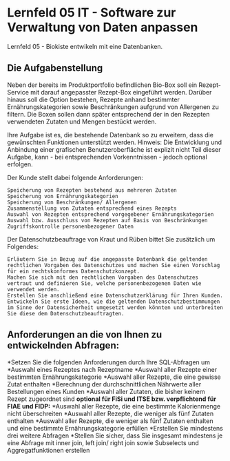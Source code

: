 # Lernfeld 05 IT - Software zur Verwaltung von Daten anpassen

Lernfeld 05 - Biokiste entwikeln mit eine Datenbanken. 

## Die Aufgabenstellung

Neben der bereits im Produktportfolio befindlichen Bio-Box soll ein Rezept-Service mit darauf angepasster Rezept-Box eingeführt werden. Darüber hinaus soll die Option bestehen, Rezepte anhand bestimmter Ernährungskategorien sowie Beschränkungen aufgrund von Allergenen zu filtern. Die Boxen sollen dann später entsprechend der in den Rezepten verwendeten Zutaten und Mengen bestückt werden.

Ihre Aufgabe ist es, die bestehende Datenbank so zu erweitern, dass die gewünschten Funktionen unterstützt werden. Hinweis: Die Entwicklung und Anbindung einer grafischen Benutzeroberfläche ist explizit nicht Teil dieser Aufgabe, kann - bei entsprechenden Vorkenntnissen - jedoch optional erfolgen. 

Der Kunde stellt dabei folgende Anforderungen:

    Speicherung von Rezepten bestehend aus mehreren Zutaten
    Speicherung von Ernährungskategorien
    Speicherung von Beschränkungen/ Allergenen
    Zusammenstellung von Zutaten entsprechend eines Rezepts
    Auswahl von Rezepten entsprechend vorgegebener Ernährungskategorien
    Auswahl bzw. Ausschluss von Rezepten auf Basis von Beschränkungen
    Zugriffskontrolle personenbezogener Daten

Der Datenschutzbeauftrage von Kraut und Rüben bittet Sie zusätzlich um Folgendes:

    Erläutern Sie in Bezug auf die angepasste Datenbank die geltenden rechtlichen Vorgaben des Datenschutzes und machen Sie einen Vorschlag für ein rechtskonformes Datenschutzkonzept.
    Machen Sie sich mit den rechtlichen Vorgaben des Datenschutzes vertraut und definieren Sie, welche personenbezogenen Daten wie verwendet werden.
    Erstellen Sie anschließend eine Datenschutzerklärung für Ihren Kunden.
    Entwickeln Sie erste Ideen, wie die geltenden Datenschutzbestimmungen im Sinne der Datensicherheit umgesetzt werden könnten und unterbreiten Sie diese dem Datenschutzbeauftragten.

## Anforderungen an die von Ihnen zu entwickelnden Abfragen:

*Setzen Sie die folgenden Anforderungen durch Ihre SQL-Abfragen um
*Auswahl eines Rezeptes nach Rezeptname
*Auswahl aller Rezepte einer bestimmten Ernährungskategorie
*Auswahl aller Rezepte, die eine gewisse Zutat enthalten
*Berechnung der durchschnittlichen Nährwerte aller Bestellungen eines Kunden
*Auswahl aller Zutaten, die bisher keinem Rezept zugeordnet sind
__optional für FiSi und ITSE bzw. verpflichtend für FIAE und FIDP:__
*Auswahl aller Rezepte, die eine bestimmte Kalorienmenge nicht überschreiten 
*Auswahl aller Rezepte, die weniger als fünf Zutaten enthalten
*Auswahl aller Rezepte, die weniger als fünf Zutaten enthalten und eine bestimmte Ernährungskategorie erfüllen
*Erstellen Sie mindestens drei weitere Abfragen
*Stellen Sie sicher, dass Sie insgesamt mindestens je eine Abfrage mit inner join, left join/ right join sowie Subselects und Aggregatfunktionen erstellen
